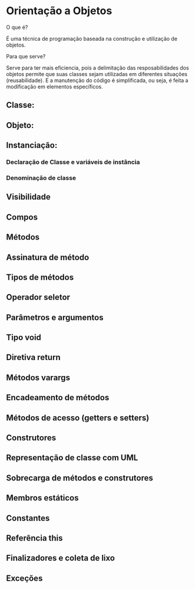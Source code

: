 # Orientação a Objetos

O que é?

É uma técnica de programação baseada na construção e utilização de objetos.


Para que serve?

Serve para ter mais eficiencia, pois a delimitação das resposabilidades dos objetos permite que suas classes sejam utilizadas em diferentes situações (reusabilidade).
E a manutenção do código é simplificada, ou seja, é feita a modificação em elementos específicos.



## Classe:

## Objeto:

## Instanciação:


### Declaração de Classe e variáveis de instância


### Denominação de classe

## Visibilidade

## Compos

## Métodos

## Assinatura de método

## Tipos de métodos

## Operador seletor

## Parâmetros e argumentos

## Tipo void

## Diretiva return

## Métodos varargs

## Encadeamento de métodos

## Métodos de acesso (getters e setters)

## Construtores

## Representação de classe com UML

## Sobrecarga de métodos e construtores

## Membros estáticos

## Constantes

## Referência this

## Finalizadores e coleta de lixo

## Exceções
